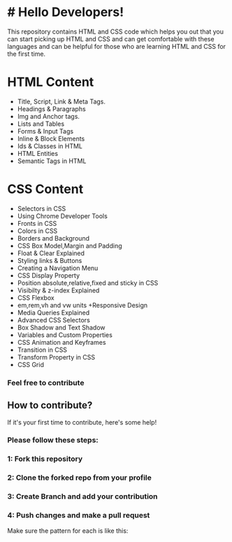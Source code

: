 
# # Hello Developers!
This repository contains HTML and CSS code which helps you out that you can start picking up HTML and CSS and can get comfortable with these languages and can be helpful for those who are learning HTML and CSS for the first time.
#  HTML Content

* Title, Script, Link & Meta Tags.
* Headings & Paragraphs 
* Img and Anchor tags.
* Lists and Tables
* Forms & Input Tags
* Inline & Block Elements
* Ids & Classes in HTML 
* HTML Entities 
* Semantic Tags in HTML
# CSS Content
* Selectors in CSS
* Using Chrome Developer Tools
* Fronts in CSS
* Colors in CSS
* Borders and Background
* CSS Box Model,Margin and Padding
* Float & Clear Explained
* Styling links & Buttons
* Creating a Navigation Menu
* CSS Display Property
* Position absolute,relative,fixed and sticky in CSS
* Visibilty & z-index Explained
* CSS Flexbox
* em,rem,vh and vw units +Responsive Design 
* Media Queries Explained
* Advanced CSS Selectors
* Box Shadow and Text Shadow
* Variables and Custom Properties
* CSS Animation and Keyframes
* Transition in CSS
* Transform Property in CSS
* CSS Grid

### Feel free to contribute 
## How to contribute?
If it's your first time to contribute, here's some help!
### Please follow these steps:
### 1: Fork this repository
### 2: Clone the forked repo from your profile
### 3: Create Branch and add your contribution
### 4: Push changes and make a pull request
 Make sure the pattern for each  is like this:

